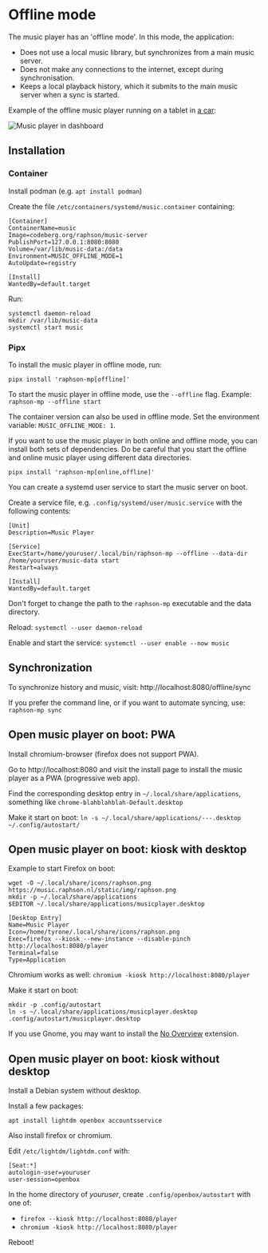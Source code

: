 # Offline mode

The music player has an 'offline mode'. In this mode, the application:

- Does not use a local music library, but synchronizes from a main music server.
- Does not make any connections to the internet, except during synchronisation.
- Keeps a local playback history, which it submits to the main music server when a sync is started.

Example of the offline music player running on a tablet in [a car](https://projects.raphson.nl/projects/tyrone/):

![Music player in dashboard](tyrone_music.jpg)

## Installation

### Container

Install podman (e.g. `apt install podman`)

Create the file `/etc/containers/systemd/music.container` containing:
```
[Container]
ContainerName=music
Image=codeberg.org/raphson/music-server
PublishPort=127.0.0.1:8080:8080
Volume=/var/lib/music-data:/data
Environment=MUSIC_OFFLINE_MODE=1
AutoUpdate=registry

[Install]
WantedBy=default.target
```

Run:
```
systemctl daemon-reload
mkdir /var/lib/music-data
systemctl start music
```

### Pipx

To install the music player in offline mode, run:
```
pipx install 'raphson-mp[offline]'
```

To start the music player in offline mode, use the `--offline` flag. Example: `raphson-mp --offline start`

The container version can also be used in offline mode. Set the environment variable: `MUSIC_OFFLINE_MODE: 1`.

If you want to use the music player in both online and offline mode, you can install both sets of dependencies. Do be careful that you start the offline and online music player using different data directories.
```
pipx install 'raphson-mp[online,offline]'
```

You can create a systemd user service to start the music server on boot.

Create a service file, e.g. `.config/systemd/user/music.service` with the following contents:

```
[Unit]
Description=Music Player

[Service]
ExecStart=/home/youruser/.local/bin/raphson-mp --offline --data-dir /home/youruser/music-data start
Restart=always

[Install]
WantedBy=default.target
```

Don't forget to change the path to the `raphson-mp` executable and the data directory.

Reload: `systemctl --user daemon-reload`

Enable and start the service: `systemctl --user enable --now music`

## Synchronization

To synchronize history and music, visit: http://localhost:8080/offline/sync

If you prefer the command line, or if you want to automate syncing, use: `raphson-mp sync`

## Open music player on boot: PWA

Install chromium-browser (firefox does not support PWA).

Go to http://localhost:8080 and visit the install page to install the music player as a PWA (progressive web app).

Find the corresponding desktop entry in `~/.local/share/applications`, something like `chrome-blahblahblah-Default.desktop`

Make it start on boot: `ln -s ~/.local/share/applications/---.desktop ~/.config/autostart/`

## Open music player on boot: kiosk with desktop

Example to start Firefox on boot:

```
wget -O ~/.local/share/icons/raphson.png https://music.raphson.nl/static/img/raphson.png
mkdir -p ~/.local/share/applications
$EDITOR ~/.local/share/applications/musicplayer.desktop
```

```
[Desktop Entry]
Name=Music Player
Icon=/home/tyrone/.local/share/icons/raphson.png
Exec=firefox --kiosk --new-instance --disable-pinch http://localhost:8080/player
Terminal=false
Type=Application
```
Chromium works as well: `chromium -kiosk http://localhost:8080/player`

Make it start on boot:
```
mkdir -p .config/autostart
ln -s ~/.local/share/applications/musicplayer.desktop .config/autostart/musicplayer.desktop
```

If you use Gnome, you may want to install the [No Overview](https://extensions.gnome.org/extension/4099/no-overview/) extension.

## Open music player on boot: kiosk without desktop

Install a Debian system without desktop.

Install a few packages:
```
apt install lightdm openbox accountsservice
```

Also install firefox or chromium.

Edit `/etc/lightdm/lightdm.conf` with:
```
[Seat:*]
autologin-user=youruser
user-session=openbox
```

In the home directory of *youruser*, create `.config/openbox/autostart` with one of:
 * `firefox --kiosk http://localhost:8080/player`
 * `chromium -kiosk http://localhost:8080/player`

Reboot!
